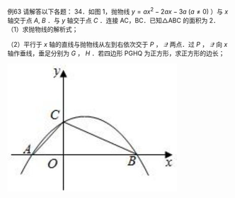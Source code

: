 例63 请解答以下各题： 34．如图 1，抛物线 $y = a x ^ { 2 } - 2 a x - 3 a \ ( a \neq 0 )$ ）与 $x$ 轴交于点 $A , \ B$ ．与 $y$ 轴交于点 $C$ ．连接 AC，BC．已知△ABC 的面积为 2．
（1）求抛物线的解析式；

（2）平行于 $x$ 轴的直线与抛物线从左到右依次交于 $P$ ， $\mathcal { Q }$ 两点．过 $P$ ， $\mathcal { Q }$ 向 $x$ 轴作垂线，垂足分别为 $G$ ， $H$ ．若四边形 PGHQ 为正方形，求正方形的边长；

![](<../../qs_image_DB/专题3-2_一网打尽14类·二次函数的存在性问题（解析版）_/086c39bef255a0275e321f9d48ed3a7256e68538e6677609144e205ec929e9b4.jpg>)
